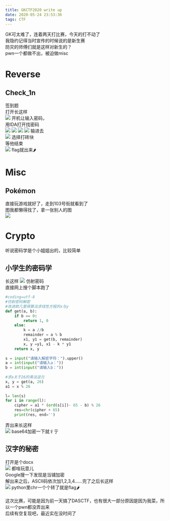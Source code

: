 ```yaml
---
title: GKCTF2020 write up
date: 2020-05-24 23:53:36
tags: CTF
---
```

GK可太难了，连着两天打比赛，今天的打不动了  
我隐约记得当时宣传的时候说的是新生赛  
防灾的师傅们就是这样对新生的？  
pwn一个都做不出，被迫做misc  
# Reverse    
## Check_1n  
签到题  
打开长这样  
![](1.png)
开机让输入密码，  
用IDA打开找密码  
![](2.png)
![](3.png)
![](4.png)
![](5.png)
输进去  
![](6.png)
选择打砖块  
等他结束  
![](7.png)
flag就出来🌶  
# Misc  
## Pokémon  
直接玩游戏就好了，走到103号街就看到了  
图我都懒得找了，拿一张别人的图  
![](8.png)
# Crypto  
听说密码学是个小姐姐出的，比较简单  
## 小学生的密码学  
长这样
![](9.png)
仿射密码  
直接网上搜个脚本跑了  
```python  
#coding=utf-8
#仿射密码解密
#改进欧几里得算法求线性方程的x与y
def get(a, b):
    if b == 0:
        return 1, 0
    else:
        k = a //b
        remainder = a % b
        x1, y1 = get(b, remainder)
        x, y =y1, x1 - k * y1
    return x, y
 
s = input("请输入解密字符：").upper()
a = int(input("请输入a："))
b = int(input("请输入b："))
 
#求a关于26的乘法逆元
x, y = get(a, 26)
a1 = x % 26
 
l= len(s)
for i in range(l):
    cipher = a1 * (ord(s[i])- 65 - b) % 26
    res=chr(cipher + 65)
    print(res, end='')
```  
弄出来长这样  
![](10.png)
base64加密一下就彳亍  
## 汉字的秘密  
打开是个docx  
![](11.png)
都啥玩意儿  
Google搜一下发现是当铺加密  
解出来之后，ASCII码依次加1,2,3,4……完了之后长这样  
![](12.png)
python里chr一个个转了就是flag🌶  
</br>
这次比赛，可能是因为前一天搞了DASCTF，也有很大一部分原因是因为我菜，所以一个pwn都没弄出来  
后续有空复现吧，最近实在没时间了  